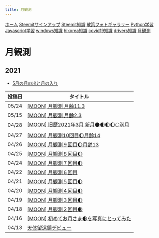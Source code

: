 ```yaml
---
title: 月観測
---
```


[ホーム](../) [Steemitサインアップ](./steemitsignup.html) [Steemit知識](./steemittips.html) [散策フォトギャラリー](./photogarally.html) [Python学習](./python.html) [Javascript学習](./javascript.html) [windows知識](./windowstips.html) [hikorea知識](./hikorea.html) [covid19知識](./covid19tips.html) [drivers知識](./driverslicense.html) [月観測](./moon.html)

# 月観測

## 2021

* [5月の月の出と月の入り](./moon/moon202105.html)



|投稿日|タイトル|
|--|---|
|05/24|[[MOON] 月観測 月齢11.3](https://steemit.com/hive-161179/@yasu/moon-11-3)|
|05/15|[[MOON] 月観測 月齢2.3](https://steemit.com/hive-161179/@yasu/moon-2-3)|
|04/28|[[MOON] 旧歴2021年3月 新月🌑🌒🌓🌔🌕満月](https://steemit.com/hive-161179/@yasu/moon-2021-3)|
|04/27|[[MOON] 月観測10回目🌔月齢14](https://steemit.com/hive-161179/@yasu/moon-10-14)|
|04/26|[[MOON] 月観測９回目🌔月齢13](https://steemit.com/hive-161179/@yasu/6phn5a-moon)|
|04/25|[[MOON] 月観測８回目🌔](https://steemit.com/hive-161179/@yasu/4wlur-moon)|
|04/24|[[MOON] 月観測７回目🌓](https://steemit.com/hive-161179/@yasu/4rcdhy-moon)|
|04/22|[[MOON] 月観測６回目](https://steemit.com/hive-161179/@yasu/2aeuw5-moon)|
|04/21|[[MOON] 月観測５回目🌓](https://steemit.com/hive-161179/@yasu/3qovyf-moon)|
|04/20|[[MOON] 月観測４回目🌓](https://steemit.com/hive-161179/@yasu/3ztcxn-moon)|
|04/19|[[MOON] 月観測３回目🌓](https://steemit.com/hive-161179/@yasu/ttgee-moon)|
|04/18|[[MOON] 月観測２回目🌒](https://steemit.com/hive-161179/@yasu/2dbqwd-moon)|
|04/16|[[MOON] 初めてお月さま🌒を写真にとってみた](https://steemit.com/hive-161179/@yasu/moon)|
|04/13|[天体望遠鏡デビュー](https://steemit.com/hive-161179/@yasu/3hksud)|
